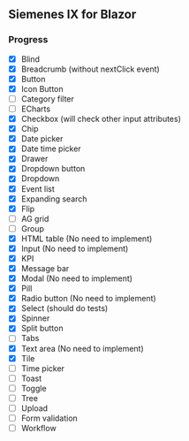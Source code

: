 ## Siemenes IX for Blazor

### Progress

- [x] Blind
- [x] Breadcrumb (without nextClick event)
- [x] Button
- [x] Icon Button
- [ ] Category filter
- [ ] ECharts
- [x] Checkbox (will check other input attributes)
- [x] Chip
- [x] Date picker
- [x] Date time picker
- [x] Drawer
- [x] Dropdown button
- [x] Dropdown
- [x] Event list
- [x] Expanding search
- [x] Flip
- [ ] AG grid
- [ ] Group
- [x] HTML table (No need to implement)
- [x] Input (No need to implement)
- [x] KPI
- [x] Message bar
- [x] Modal (No need to implement)
- [x] Pill
- [x] Radio button (No need to implement)
- [x] Select (should do tests)
- [x] Spinner
- [x] Split button
- [ ] Tabs
- [x] Text area (No need to implement)
- [x] Tile
- [ ] Time picker
- [ ] Toast
- [ ] Toggle
- [ ] Tree
- [ ] Upload
- [ ] Form validation
- [ ] Workflow
